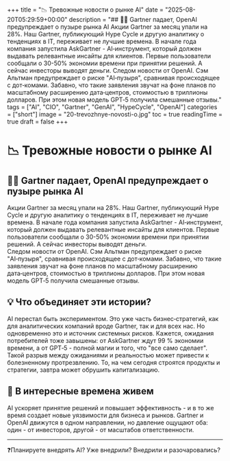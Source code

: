 +++
title = "📉 Тревожные новости о рынке AI"
date = "2025-08-20T05:29:59+00:00"
description = "## 🤷‍♂️ Gartner падает, OpenAI предупреждает о пузыре рынка AI Акции Gartner за месяц упали на 28%. Наш Gartner, публикующий Hype Cycle и другую аналитику о тенденциях в IT, переживает не лучшие времена. В начале года компания запустила AskGartner - AI‑инструмент, который должен выдавать релевантные инсайты для клиентов. Первые пользователи сообщали о 30-50% экономии времени при принятии решений. А сейчас инвесторы выводят деньги. Следом новости от OpenAI. Сэм Альтман предупреждает о риске \"AI‑пузыря\", сравнивая происходящее с дот‑комами. Забавно, что такие заявления звучат на фоне планов по масштабному расширению дата‑центров, стоимостью в триллионы долларов. При этом новая модель GPT‑5 получила смешанные отзывы."
tags = ["AI", "CIO", "Gartner", "GenAI", "HypeCycle", "OpenAI"]
categories = ["short"]
image = "20-trevozhnye-novosti-o.jpg"
toc = true
readingTime = true
draft = false
+++

# 📉 Тревожные новости о рынке AI  
  
## 🤷‍♂️ Gartner падает, OpenAI предупреждает о пузыре рынка AI  
Акции Gartner за месяц упали на 28%. Наш Gartner, публикующий Hype Cycle и другую аналитику о тенденциях в IT, переживает не лучшие времена. В начале года компания запустила AskGartner - AI‑инструмент, который должен выдавать релевантные инсайты для клиентов. Первые пользователи сообщали о 30-50% экономии времени при принятии решений. А сейчас инвесторы выводят деньги.  
Следом новости от OpenAI. Сэм Альтман предупреждает о риске "AI‑пузыря", сравнивая происходящее с дот‑комами. Забавно, что такие заявления звучат на фоне планов по масштабному расширению дата‑центров, стоимостью в триллионы долларов. При этом новая модель GPT‑5 получила смешанные отзывы.  
  
## 💡 Что объединяет эти истории?  
AI перестал быть экспериментом. Это уже часть бизнес‑стратегий, как для аналитических компаний вроде Gartner, так и для всех нас. Но одновременно это и источник системных рисков. Кажется, ожидания потребителей тоже завышены: от AskGartner ждут 99 % экономии времени, а от GPT‑5 - полной магии и того, что "все само сделает". Такой разрыв между ожиданиями и реальностью может привести к болезненному протрезвлению. То, на чем сегодня строятся продукты и стратегии, завтра может обрушить капитализацию.  
  
## 🤔 В интересные времена живем  
AI ускоряет принятие решений и повышает эффективность - и в то же время создает новые уязвимости для бизнеса и рынков. Gartner и OpenAI движутся в одном направлении, но давление ощущают оба: один - от инвесторов, другой - от масштабов ответственности.  
  
---  
  
❓Планируете внедрять AI? Уже внедрили? Внедрили и разочаровались?  
